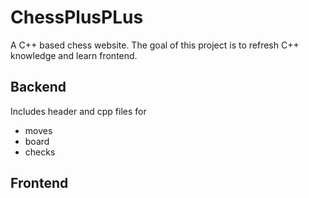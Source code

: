 # ChessPlusPLus
A C++ based chess website. 
The goal of this project is to refresh C++ knowledge and learn frontend.

## Backend
Includes header and cpp files for
* moves
* board
* checks

## Frontend

